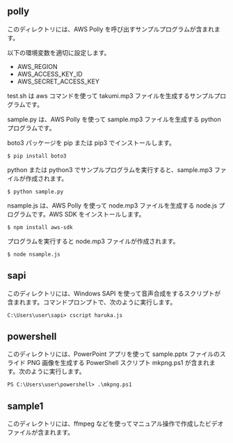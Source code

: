 ## polly

このディレクトリには、AWS Polly を呼び出すサンプルプログラムが含まれます。

以下の環境変数を適切に設定します。

- AWS_REGION
- AWS_ACCESS_KEY_ID
- AWS_SECRET_ACCESS_KEY

test.sh は aws コマンドを使って takumi.mp3 ファイルを生成するサンプルプログラムです。

sample.py は、AWS Polly を使って sample.mp3 ファイルを生成する python プログラムです。

boto3 パッケージを pip または pip3 でインストールします。

```
$ pip install boto3
```

python または python3 でサンプルプログラムを実行すると、sample.mp3 ファイルが作成されます。

```
$ python sample.py
```

nsample.js は、AWS Polly を使って node.mp3 ファイルを生成する node.js プログラムです。AWS SDK をインストールします。

```
$ npm install aws-sdk
```

プログラムを実行すると node.mp3 ファイルが作成されます。

```
$ node nsample.js
```

## sapi

このディレクトリには、Windows SAPI を使って音声合成をするスクリプトが含まれます。コマンドプロンプトで、次のように実行します。

```
C:\Users\user\sapi> cscript haruka.js
```

## powershell

このディレクトリには、PowerPoint アプリを使って sample.pptx ファイルのスライド PNG 画像を生成する PowerShell スクリプト mkpng.ps1 が含まれます。次のように実行します。

```
PS C:\Users\user\powershell> .\mkpng.ps1
```

## sample1

このディレクトリには、ffmpeg などを使ってマニュアル操作で作成したビデオファイルが含まれます。
